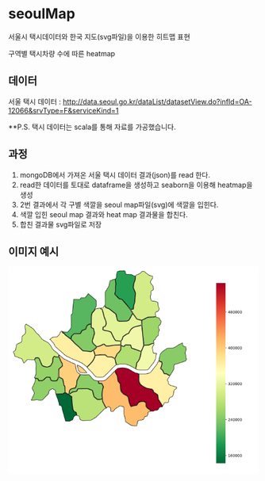 # seoulMap

서울시 택시데이터와 한국 지도(svg파일)을 이용한 히트맵 표현

구역별 택시차량 수에 따른 heatmap

데이터
----------------------
서울 택시 데이터 : http://data.seoul.go.kr/dataList/datasetView.do?infId=OA-12066&srvType=F&serviceKind=1

**P.S. 택시 데이터는 scala를 통해 자료를 가공했습니다.

과정
---------------------
1. mongoDB에서 가져온 서울 택시 데이터 결과(json)를 read 한다.
2. read한 데이터를 토대로 dataframe을 생성하고 seaborn을 이용해 heatmap을 생성
3. 2번 결과에서 각 구별 색깔을 seoul map파일(svg)에 색깔을 입힌다.
4. 색깔 입힌 seoul map 결과와 heat map 결과물을 합친다.
5. 합친 결과물 svg파일로 저장

이미지 예시
---------------------

![mapImage](./data/image/result.PNG)


